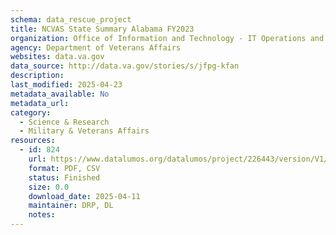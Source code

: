 ```yaml
---
schema: data_rescue_project 
title: NCVAS State Summary Alabama FY2023
organization: Office of Information and Technology - IT Operations and Services (ITOPS)
agency: Department of Veterans Affairs
websites: data.va.gov
data_source: http://data.va.gov/stories/s/jfpg-kfan
description: 
last_modified: 2025-04-23
metadata_available: No
metadata_url: 
category:
  - Science & Research 
  - Military & Veterans Affairs 
resources:
  - id: 824
    url: https://www.datalumos.org/datalumos/project/226443/version/V1/view
    format: PDF, CSV
    status: Finished
    size: 0.0
    download_date: 2025-04-11
    maintainer: DRP, DL
    notes: 
---
```

